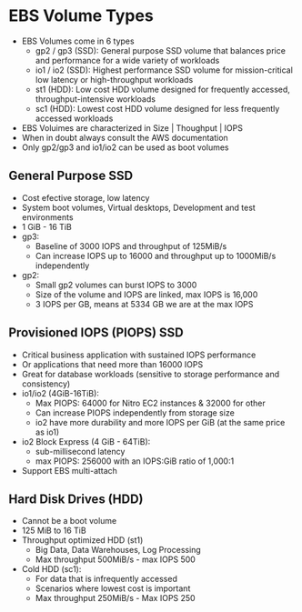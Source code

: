 # EBS Volume Types

- EBS Volumes come in 6 types
    - gp2 / gp3 (SSD): General purpose SSD volume that balances price and performance for a wide variety of workloads
    - io1 / io2 (SSD): Highest performance SSD volume for mission-critical low latency or high-throughput workloads
    - st1 (HDD): Low cost HDD volume designed for frequently accessed, throughput-intensive workloads
    - sc1 (HDD): Lowest cost HDD volume designed for less frequently accessed workloads
- EBS Voluimes are characterized in Size | Thoughput | IOPS
- When in doubt always consult the AWS documentation
- Only gp2/gp3 and io1/io2 can be used as boot volumes

## General Purpose SSD

- Cost efective storage, low latency
- System boot volumes, Virtual desktops, Development and test environments
- 1 GiB - 16 TiB
- gp3:
    - Baseline of 3000 IOPS and throughput of 125MiB/s
    - Can increase IOPS up to 16000 and throughput up to 1000MiB/s independently
- gp2:
    - Small gp2 volumes can burst IOPS to 3000
    - Size of the volume and IOPS are linked, max IOPS is 16,000
    - 3 IOPS per GB, means at 5334 GB we are at the max IOPS

## Provisioned IOPS (PIOPS) SSD

- Critical business application with sustained IOPS performance
- Or applications that need more than 16000 IOPS
- Great for database workloads (sensitive to storage performance and consistency)
- io1/io2 (4GiB-16TiB):
    - Max PIOPS: 64000 for Nitro EC2 instances & 32000 for other
    - Can increase PIOPS independently from storage size
    - io2 have more durability and more IOPS per GiB (at the same price as io1)
- io2 Block Express (4 GiB - 64TiB):
    - sub-millisecond latency
    - max PIOPS: 256000 with an IOPS:GiB ratio of 1,000:1
- Support EBS multi-attach

## Hard Disk Drives (HDD)

- Cannot be a boot volume
- 125 MiB to 16 TiB
- Throughput optimized HDD (st1)
    - Big Data, Data Warehouses, Log Processing
    - Max throughput 500MiB/s - max IOPS 500
- Cold HDD (sc1):
    - For data that is infrequently accessed
    - Scenarios where lowest cost is important
    -  Max throughput 250MiB/s - Max IOPS 250